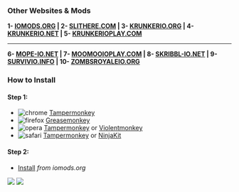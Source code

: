 <h3>Other Websites & Mods</h3>
<b>1- <a href="https://iomods.org" target="_blank">IOMODS.ORG</a> | 2- <a href="https://slithere.com" target="_blank">SLITHERE.COM</a> | 3- <a href="https://krunkerio.org" target="_blank">KRUNKERIO.ORG</a> | 4- <a href="https://krunkerio.net" target="_blank">KRUNKERIO.NET</a> | 5- <a href="https://krunkerioplay.com" target="_blank">KRUNKERIOPLAY.COM</a> <hr>
6- <a href="https://mope-io.net" target="_blank">MOPE-IO.NET</a> | 7- <a href="https://moomooioplay.com" target="_blank">MOOMOOIOPLAY.COM</a> | 8- <a href="https://skribbl-io.net" target="_blank">SKRIBBL-IO.NET</a> | 9- <a href="https://survivio.info" target="_blank">SURVIVIO.INFO</a> | 10- <a href="https://zombsroyaleio.org" target="_blank">ZOMBSROYALEIO.ORG</a></b>

<h3>How to Install</h3><h4>Step 1:</h4><ul><li><img src="https://iomods.org/mods/chrome.png" alt="chrome"> <a href="https://chrome.google.com/webstore/detail/tampermonkey/dhdgffkkebhmkfjojejmpbldmpobfkfo">Tampermonkey</a></li><li><img src="https://iomods.org/mods/firefox.png" alt="firefox"> <a href="https://addons.mozilla.org/firefox/addon/greasemonkey/">Greasemonkey</a></li><li><img src="https://iomods.org/mods/opera.png" alt="opera"> <a href="https://addons.opera.com/extensions/details/tampermonkey-beta/" rel="nofollow">Tampermonkey</a> or <a href="https://addons.opera.com/extensions/details/violent-monkey/" rel="nofollow">Violentmonkey</a></li><li><img src="https://iomods.org/mods/safari.png" alt="safari"> <a href="https://safari.tampermonkey.net/tampermonkey.safariextz" rel="nofollow">Tampermonkey</a> or <a href="https://github.com/os0x/NinjaKit">NinjaKit</a></li></ul>

<h4>Step 2:</h4>
<ul><li><a href="https://iomods.org/" rel="nofollow">Install</a> <em>from iomods.org</em></li></ul>

<a href="https://www.youtube.com/c/pignuts" rel="nofollow"><img src="https://iomods.org/mods/youtube.jpg"></a> <a href="https://facebook.com/slitherecom"><img src="https://iomods.org/mods/facebook.jpg"></a>